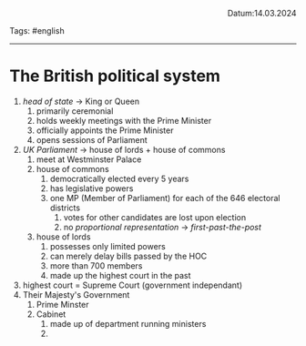 <p align="right">Datum:14.03.2024</p>

Tags: #english 

---

# The British political system
1. *head of state* → King or Queen
	1. primarily ceremonial
	2. holds weekly meetings with the Prime Minister
	3. officially appoints the Prime Minister
	4. opens sessions of Parliament
2. *UK Parliament* → house of lords + house of commons
	1. meet at Westminster Palace
	2. house of commons
		1. democratically elected every 5 years
		2. has legislative powers
		3. one MP (Member of Parliament) for each of the 646 electoral districts
			1. votes for other candidates are lost upon election
			2. no *proportional representation* → *first-past-the-post*
	3. house of lords
		1. possesses only limited powers
		3. can merely delay bills passed by the HOC
		3. more than 700 members
		4. made up the highest court in the past
3. highest court = Supreme Court (government independant)
4. Their Majesty's Government
	1. Prime Minster
	2. Cabinet
		1. made up of department running ministers
		2. 